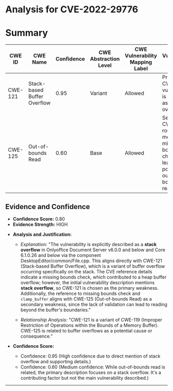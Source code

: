 # Analysis for CVE-2022-29776

# Summary
| CWE ID | CWE Name | Confidence | CWE Abstraction Level | CWE Vulnerability Mapping Label | CWE-Vulnerability Mapping Notes |
|---|---|---|---|---|---|
| CWE-121 | Stack-based Buffer Overflow | 0.95 | Variant | Allowed | Primary CWE: The vulnerability is described as a stack overflow. |
| CWE-125 | Out-of-bounds Read | 0.60 | Base | Allowed | Secondary CWE: The root cause mentions a missing bounds check leading to potential out-of-bounds reads. |

## Evidence and Confidence

*   **Confidence Score:** 0.80
*   **Evidence Strength:** HIGH

- **Analysis and Justification:**  
  - *Explanation:* "The vulnerability is explicitly described as a **stack overflow** in Onlyoffice Document Server v6.0.0 and below and Core 6.1.0.26 and below via the component DesktopEditor/common/File.cpp. This aligns directly with CWE-121 (Stack-based Buffer Overflow), which is a variant of buffer overflow occurring specifically on the stack. The CVE reference details indicate a missing bounds check, which contributed to a heap buffer overflow; however, the initial vulnerability description mentions **stack overflow**, so CWE-121 is chosen as the primary weakness. Additionally, the reference to missing bounds check and `clamp_buffer` aligns with CWE-125 (Out-of-bounds Read) as a secondary weakness, since the lack of validation can lead to reading beyond the buffer's boundaries."
  
  - *Relationship Analysis:* "CWE-121 is a variant of CWE-119 (Improper Restriction of Operations within the Bounds of a Memory Buffer). CWE-125 is related to buffer overflows as a potential cause or consequence."

- **Confidence Score:**  
  - Confidence: 0.95 (High confidence due to direct mention of stack overflow and supporting details.)
  - Confidence: 0.60 (Medium confidence: While out-of-bounds read is related, the primary description focuses on a stack overflow. It's a contributing factor but not the main vulnerability described.)

---